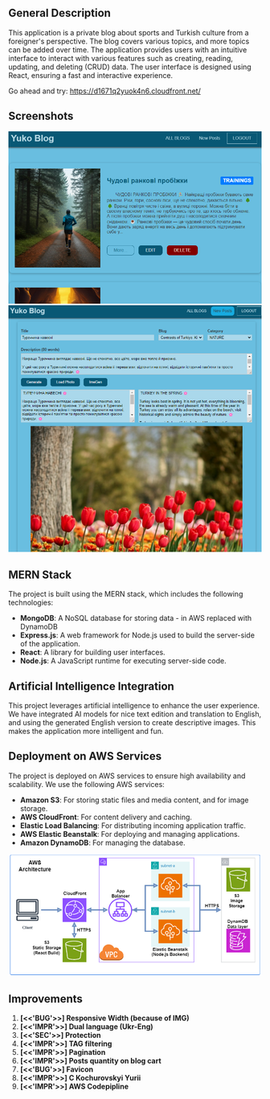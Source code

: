 ## General Description

This application is a private blog about sports and Turkish culture from a foreigner's perspective. The blog covers various topics, and more topics can be added over time. The application provides users with an intuitive interface to interact with various features such as creating, reading, updating, and deleting (CRUD) data. The user interface is designed using React, ensuring a fast and interactive experience.

Go ahead and try: https://d1671q2yuok4n6.cloudfront.net/

## Screenshots

![Screenshot 1](https://github.com/Kochurovskyi/Blog/blob/main/misc/Screenshot_1.png)
![Screenshot 2](https://github.com/Kochurovskyi/Blog/blob/main/misc/Screenshot_2.png)

## MERN Stack

The project is built using the MERN stack, which includes the following technologies:

- **MongoDB**: A NoSQL database for storing data - in AWS replaced with DynamoDB
- **Express.js**: A web framework for Node.js used to build the server-side of the application.
- **React**: A library for building user interfaces.
- **Node.js**: A JavaScript runtime for executing server-side code.

## Artificial Intelligence Integration

This project leverages artificial intelligence to enhance the user experience. We have integrated AI models for nice text edition and translation to English, and using the generated English version to create descriptive images. This makes the application more intelligent and fun.

## Deployment on AWS Services

The project is deployed on AWS services to ensure high availability and scalability. We use the following AWS services:

- **Amazon S3**: For storing static files and media content, and for image storage.
- **AWS CloudFront**: For content delivery and caching.
- **Elastic Load Balancing**: For distributing incoming application traffic.
- **AWS Elastic Beanstalk**: For deploying and managing applications.
- **Amazon DynamoDB**: For managing the database.

![AWS Architecture](https://github.com/Kochurovskyi/Blog/blob/main/misc/AWS_arch.png)

## Improvements

1. **[<<'BUG'>>] Responsive Width (because of IMG)**
2. **[<<'IMPR'>>] Dual language (Ukr-Eng)**
3. **[<<'SEC'>>] Protection**
4. **[<<'IMPR'>>] TAG filtering**
5. **[<<'IMPR'>>] Pagination**
6. **[<<'IMPR'>>] Posts quantity on blog cart**
7. **[<<'BUG'>>] Favicon**
8. **[<<'IMPR'>>] C Kochurovskyi Yurii**
9. **[<<'IMPR'>>] AWS Codepipline**
